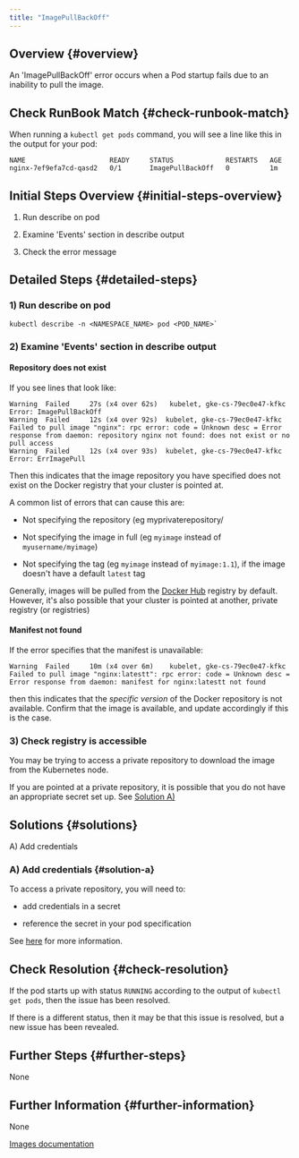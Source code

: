 ```yaml
---
title: "ImagePullBackOff"
---
```


## Overview {#overview}

An 'ImagePullBackOff' error occurs when a Pod startup fails due to an inability to pull the image.

## Check RunBook Match {#check-runbook-match}

When running a `kubectl get pods` command, you will see a line like this in the output for your pod:

```
NAME                     READY     STATUS             RESTARTS   AGE
nginx-7ef9efa7cd-qasd2   0/1       ImagePullBackOff   0          1m
```

## Initial Steps Overview {#initial-steps-overview}

1) Run describe on pod

2) Examine 'Events' section in describe output

3) Check the error message

## Detailed Steps {#detailed-steps}

### 1) Run describe on pod

```
kubectl describe -n <NAMESPACE_NAME> pod <POD_NAME>`
```

### 2) Examine 'Events' section in describe output

#### Repository does not exist

If you see lines that look like:

```
Warning  Failed     27s (x4 over 62s)   kubelet, gke-cs-79ec0e47-kfkc  Error: ImagePullBackOff
Warning  Failed     12s (x4 over 92s)  kubelet, gke-cs-79ec0e47-kfkc  Failed to pull image "nginx": rpc error: code = Unknown desc = Error response from daemon: repository nginx not found: does not exist or no pull access
Warning  Failed     12s (x4 over 93s)  kubelet, gke-cs-79ec0e47-kfkc  Error: ErrImagePull
  ```

Then this indicates that the image repository you have specified does not exist on the Docker registry that your cluster is pointed at.

A common list of errors that can cause this are:

- Not specifying the repository (eg myprivaterepository/

- Not specifying the image in full (eg `myimage` instead of `myusername/myimage`)

- Not specifying the tag (eg `myimage` instead of `myimage:1.1`), if the image doesn't have a default `latest` tag

Generally, images will be pulled from the [Docker Hub](https://hub.docker.com/) registry by default. However, it's also possible that your cluster is pointed at another, private registry (or registries)

#### Manifest not found

If the error specifies that the manifest is unavailable:

```
Warning  Failed     10m (x4 over 6m)    kubelet, gke-cs-79ec0e47-kfkc  Failed to pull image "nginx:latestt": rpc error: code = Unknown desc = Error response from daemon: manifest for nginx:latestt not found
```

then this indicates that the _specific version_ of the Docker repository is not available. Confirm that the image is available, and update accordingly if this is the case.


### 3) Check registry is accessible

You may be trying to access a private repository to download the image from the Kubernetes node.

If you are pointed at a private repository, it is possible that you do not have an appropriate secret set up. See [Solution A)](#solution-a)

## Solutions {#solutions}

A) Add credentials

### A) Add credentials {#solution-a}

To access a private repository, you will need to:

- add credentials in a secret

- reference the secret in your pod specification

See [here](https://kubernetes.io/docs/concepts/containers/images/#referring-to-an-imagepullsecrets-on-a-pod) for more information.

## Check Resolution {#check-resolution}

If the pod starts up with status `RUNNING` according to the output of `kubectl get pods`, then the issue has been resolved.

If there is a different status, then it may be that this issue is resolved, but a new issue has been revealed.

## Further Steps {#further-steps}

None

## Further Information {#further-information}

None

[Images documentation](https://kubernetes.io/docs/concepts/containers/images)

